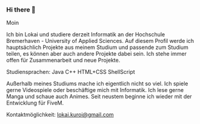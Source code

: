### Hi there 👋

Moin

Ich bin Lokai und studiere derzeit Informatik an der Hochschule Bremerhaven - University of Applied Sciences.
Auf diesem Profil werde ich hauptsächlich Projekte aus meinem Studium und passende zum Studium teilen, es können aber auch andere Projekte dabei sein. Ich stehe immer offen für Zusammenarbeit und neue Projekte.

Studiensprachen:
Java
C++
HTML+CSS
ShellScript

Außerhalb meines Studiums mache ich eigentlich nicht so viel. Ich spiele gerne Videospiele oder beschäftige mich mit Informatik. Ich lese gerne Manga und schaue auch Animes.
Seit neustem beginne ich wieder mit der Entwicklung für FiveM.

Kontaktmöglichkeit:
lokai.kuroi@gmail.com
